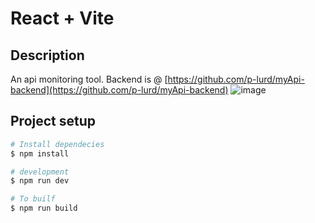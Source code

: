 # React + Vite

## Description

An api monitoring tool.
Backend is @ [https://github.com/p-lurd/myApi-backend](https://github.com/p-lurd/myApi-backend)
![image](https://github.com/user-attachments/assets/9d243377-3d50-4c78-aa05-e0216eedd4aa)


## Project setup

```bash
# Install dependecies
$ npm install

# development
$ npm run dev

# To builf
$ npm run build
```

